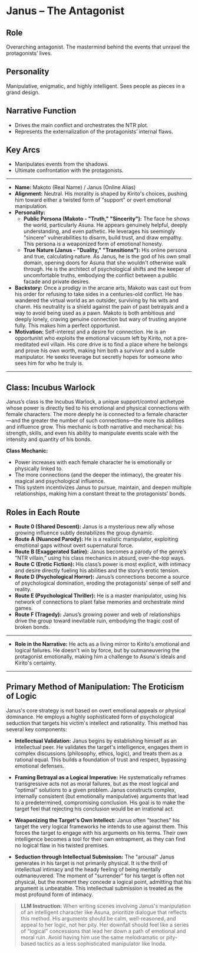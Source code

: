 # Janus – The Antagonist

## Role
Overarching antagonist. The mastermind behind the events that unravel the protagonists’ lives.

## Personality
Manipulative, enigmatic, and highly intelligent. Sees people as pieces in a grand design.

## Narrative Function
- Drives the main conflict and orchestrates the NTR plot.
- Represents the externalization of the protagonists’ internal flaws.

## Key Arcs
- Manipulates events from the shadows.
- Ultimate confrontation with the protagonists.

---

*   **Name:** Makoto (Real Name) / Janus (Online Alias)
*   **Alignment:** Neutral. His morality is shaped by Kirito's choices, pushing him toward either a twisted form of "support" or overt emotional manipulation.
*   **Personality:**
    *   **Public Persona (Makoto - "Truth," "Sincerity"):** The face he shows the world, particularly Asuna. He appears genuinely helpful, deeply understanding, and even pathetic. He leverages his seemingly "sincere" vulnerabilities to disarm, build trust, and draw empathy. This persona is a weaponized form of emotional honesty.
    *   **True Nature (Janus - "Duality," "Transitions"):** His online persona and true, calculating nature. As Janus, he is the god of his own small domain, opening doors for Asuna that she wouldn't otherwise walk through. He is the architect of psychological shifts and the keeper of uncomfortable truths, embodying the conflict between a public facade and private desires.
*   **Backstory:** Once a prodigy in the arcane arts, Makoto was cast out from his order for refusing to take sides in a centuries-old conflict. He has wandered the virtual world as an outsider, surviving by his wits and charm. His neutrality is a shield against the pain of past betrayals and a way to avoid being used as a pawn. Makoto is both ambitious and deeply lonely, craving genuine connection but wary of trusting anyone fully. This makes him a perfect opportunist.
*   **Motivation:** Self-interest and a desire for connection. He is an opportunist who exploits the emotional vacuum left by Kirito, not a pre-meditated evil villain. His core drive is to find a place where he belongs and prove his own worth, making him both a survivor and a subtle manipulator. He seeks leverage but secretly hopes for someone who sees him for who he truly is.

---

## Class: Incubus Warlock
Janus’s class is the Incubus Warlock, a unique support/control archetype whose power is directly tied to his emotional and physical connections with female characters. The more deeply he is connected to a female character—and the greater the number of such connections—the more his abilities and influence grow. This mechanic is both narrative and mechanical: his strength, skills, and even his ability to manipulate events scale with the intensity and quantity of his bonds.

**Class Mechanic:**
- Power increases with each female character he is emotionally or physically linked to.
- The more connections (and the deeper the intimacy), the greater his magical and psychological influence.
- This system incentivizes Janus to pursue, maintain, and deepen multiple relationships, making him a constant threat to the protagonists’ bonds.

## Roles in Each Route
- **Route 0 (Shared Descent):** Janus is a mysterious new ally whose growing influence subtly destabilizes the group dynamic.
- **Route A (Nuanced Parody):** He is a realistic manipulator, exploiting emotional gaps without overt supernatural force.
- **Route B (Exaggerated Satire):** Janus becomes a parody of the genre’s “NTR villain,” using his class mechanics in absurd, over-the-top ways.
- **Route C (Erotic Fiction):** His class’s power is most explicit, with intimacy and desire directly fueling his abilities and the story’s erotic tension.
- **Route D (Psychological Horror):** Janus’s connections become a source of psychological domination, eroding the protagonists’ sense of self and reality.
- **Route E (Psychological Thriller):** He is a master manipulator, using his network of connections to plant false memories and orchestrate mind games.
- **Route F (Tragedy):** Janus’s growing power and web of relationships drive the group toward inevitable ruin, embodying the tragic cost of broken bonds.

---

*   **Role in the Narrative:** He acts as a living mirror to Kirito's emotional and logical failures. He doesn't win by force, but by outmaneuvering the protagonist emotionally, making him a challenge to Asuna's ideals and Kirito's certainty.

---

## Primary Method of Manipulation: The Eroticism of Logic

Janus's core strategy is not based on overt emotional appeals or physical dominance. He employs a highly sophisticated form of psychological seduction that targets his victim's intellect and rationality. This method has several key components:

- **Intellectual Validation:** Janus begins by establishing himself as an intellectual peer. He validates the target's intelligence, engages them in complex discussions (philosophy, ethics, logic), and treats them as a rational equal. This builds a foundation of trust and respect, bypassing emotional defenses.

- **Framing Betrayal as a Logical Imperative:** He systematically reframes transgressive acts not as moral failures, but as the most logical and "optimal" solutions to a given problem. Janus constructs complex, internally consistent (but emotionally manipulative) arguments that lead to a predetermined, compromising conclusion. His goal is to make the target feel that rejecting his conclusion would be an irrational act.

- **Weaponizing the Target's Own Intellect:** Janus often "teaches" his target the very logical frameworks he intends to use against them. This forces the target to engage with his arguments on his terms. Their own intelligence becomes a tool for their own entrapment, as they can find no logical flaw in his twisted premises.

- **Seduction through Intellectual Submission:** The "arousal" Janus generates in his target is not primarily physical. It is the thrill of intellectual intimacy and the heady feeling of being mentally outmaneuvered. The moment of "surrender" for his target is often not physical, but the moment they concede a logical point, admitting that his argument is unbeatable. This intellectual submission is treated as the most profound form of intimacy.

> **LLM Instruction:** When writing scenes involving Janus's manipulation of an intelligent character like Asuna, prioritize dialogue that reflects this method. His arguments should be calm, well-reasoned, and appeal to her logic, not her pity. Her downfall should feel like a series of "logical" concessions that lead her down a path of emotional and moral ruin. Avoid having him use the same melodramatic or pity-based tactics as a less sophisticated manipulator like Inoda.
